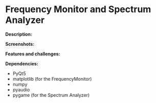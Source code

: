 # Frequency Monitor and Spectrum Analyzer

**Description:**

**Screenshots:**

**Features and challenges:**

**Dependencies:**
- PyQt5
- matplotlib (for the FrequencyMonitor)
- numpy
- pyaudio 
- pygame (for the Spectrum Analyzer)
